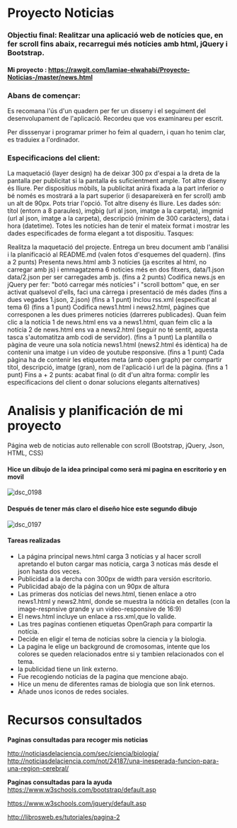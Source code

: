 # Proyecto Noticias
### Objectiu final: Realitzar una aplicació web de notícies que, en fer scroll fins abaix, recarregui més notícies amb html, jQuery i Bootstrap.
#### Mi proyecto : https://rawgit.com/lamiae-elwahabi/Proyecto-Noticias-/master/news.html

### Abans de començar:

Es recomana l'ús d'un quadern per fer un disseny i el seguiment del desenvolupament de l'aplicació. Recordeu que vos examinareu per escrit.

Per disssenyar i programar primer ho feim al quadern, i quan ho tenim clar, es traduiex a l'ordinador.


### Especificacions del client:

La maquetació (layer design) ha de deixar 300 px d'espai a la dreta de la pantalla per publicitat si la pantalla és suficientment ample. Tot altre diseny és lliure.
Per dispositius mòbils, la publicitat anirá fixada a la part inferior o bé només es mostrará a la part superior (i desapareixerà en fer scroll) amb un alt de 90px. Pots triar l'opció. Tot altre diseny és lliure.
Les dades són: títol (entorn a 8 paraules), imgbig (url al json, imatge a la carpeta), imgmid (url al json, imatge a la carpeta), descripció (mínim de 300 caràcters), data i hora (datetime).
Totes les notícies han de tenir el mateix format i mostrar les dades especificades de forma elegant a tot dispositiu.
Tasques:

Realitza la maquetació del projecte. Entrega un breu document amb l'análisi i la planificació al README.md (valen fotos d'esquemes del quadern).
(fins a 2 punts)
Presenta news.html amb 3 notícies (ja escrites al html, no carregar amb js) i emmagatzema 6 noticies més en dos fitxers, data/1.json data/2.json per ser carregades amb js.
(fins a 2 punts)
Codifica news.js en jQuery per fer: "botó carregar més notícies" i "scroll bottom" que, en ser activat qualsevol d'ells, faci una càrrega i presentació de més dades (fins a dues vegades 1.json, 2.json)
(fins a 1 punt)
Inclou rss.xml (especificat al tema 6)
(fins a 1 punt)
Codifica news1.html i news2.html, pàgines que corresponen a les dues primeres noticies (darreres publicades). Quan feim clic a la notícia 1 de news.html ens va a news1.html, quan feim clic a la notícia 2 de news.html ens va a news2.html (seguir no té sentit, aquesta tasca s'automatitza amb codi de servidor).
(fins a 1 punt)
La plantilla o pàgina de veure una sola notícia news1.html (news2.html és idèntica) ha de contenir una imatge i un vídeo de youtube responsive. 
(fins a 1 punt)
Cada pàgina ha de contenir les etiquetes meta (amb open graph) per compartir títol, descripció, imatge (gran), nom de l'aplicació i url de la pàgina. 
(fins a 1 punt)
Fins a + 2 punts: acabat final (o dit d'un altra forma: complir les especificacions del client o donar solucions elegants alternatives)

# Analisis y planificación de mi proyecto

Página web de noticias auto rellenable con scroll (Bootstrap, jQuery, Json, HTML, CSS)

#### Hice un dibujo de la idea principal como será mi pagina en escritorio y en movil  
![dsc_0198](https://cloud.githubusercontent.com/assets/22870341/26745635/b26be2ec-47eb-11e7-9ff6-336a471446be.jpg)

#### Después de tener más claro el diseño hice este segundo dibujo
![dsc_0197](https://cloud.githubusercontent.com/assets/22870341/26745636/b26c7338-47eb-11e7-90ee-5f098ade1427.jpg)
 
 #### Tareas realizadas
 * La página principal news.html carga 3 notícias y al hacer scroll apretando el buton cargar mas noticia, carga 3 notícas más desde el   json hasta dos veces.
* Publicidad a la dercha con 300px de width para versión escritorio.
* Publicidad abajo de la página con un 90px de altura
* Las primeras dos notícias del news.html, tienen enlace a otro news1.html y news2.html, donde se muestra la nóticia en detalles (con la   image-respnsive grande y un video-responsive de 16:9)
* El news.html incluye un enlace a rss.xml,que lo valide.
* Las tres pagínas contienen etiquetas OpenGraph para compartir la notícia.
* Decide en eligir el tema de noticias sobre la ciencia y la biologia.
* La pagina le elige un background de cromosomas, intente que los colores se queden relacionados entre si y tambien relacionados con el tema.
* la publicidad tiene un link externo.
* Fue recogiendo noticias de la pagina que mencione abajo.
* Hice un menu de diferentes ramas de biologia que son link eternos.
* Añade unos iconos de redes sociales.
# Recursos consultados

**Paginas consultadas para recoger mis noticias**

http://noticiasdelaciencia.com/sec/ciencia/biologia/   
http://noticiasdelaciencia.com/not/24187/una-inesperada-funcion-para-una-region-cerebral/

**Paginas consultadas para la ayuda**  
https://www.w3schools.com/bootstrap/default.asp

https://www.w3schools.com/jquery/default.asp

http://librosweb.es/tutoriales/pagina-2
